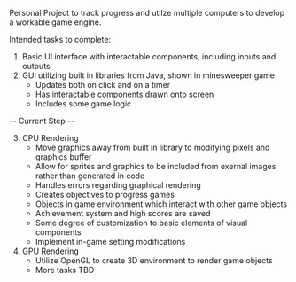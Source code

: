 Personal Project to track progress and utilze multiple computers to develop a workable game engine. 

Intended tasks to complete: 

  1. Basic UI interface with interactable components, including inputs and outputs
  2. GUI utilizing built in libraries from Java, shown in minesweeper game
     - Updates both on click and on a timer
     - Has interactable components drawn onto screen
     - Includes some game logic
    
  -- Current Step --
  
  3. CPU Rendering
     - Move graphics away from built in library to modifying pixels and graphics buffer
     - Allow for sprites and graphics to be included from exernal images rather than generated in code
     - Handles errors regarding graphical rendering
     - Creates objectives to progress games
     - Objects in game environment which interact with other game objects
     - Achievement system and high scores are saved
     - Some degree of customization to basic elements of visual components
     - Implement in-game setting modifications
  4. GPU Rendering
     - Utilize OpenGL to create 3D environment to render game objects
     - More tasks TBD
